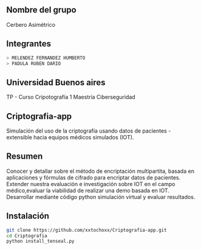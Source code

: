 ## Nombre del grupo
Cerbero Asimétrico

## Integrantes
```bash
> MELENDEZ FERNANDEZ HUMBERTO
> PADULA RUBEN DARIO
```
## Universidad Buenos aires
TP - Curso Cripotografía 1
Maestría Ciberseguridad

## Criptografia-app
Simulación del uso de la criptografía usando datos de pacientes - extensible hacia equipos médicos simulados (IOT).

## Resumen
Conocer y detallar sobre el método de encriptación multipartita, basada en aplicaciones y fórmulas de cifrado para encriptar datos de pacientes.
Extender nuestra evaluación e investigación sobre IOT en el campo médico,evaluar la viabilidad de realizar una demo basada en IOT.
Desarrollar mediante código python simulación virtual y evaluar resultados.

## Instalación

```bash
git clone https://github.com/xxtochoxx/Criptografia-app.git
cd Criptografia
python install_tenseal.py
```
